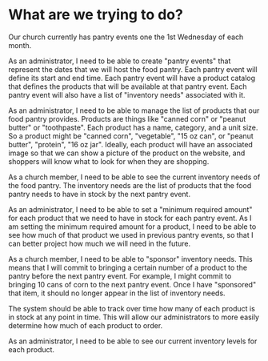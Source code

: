 # What are we trying to do?

Our church currently has pantry events one the 1st Wednesday of each month.

As an administrator, I need to be able to create "pantry events" that represent the dates that we will host the food pantry.
Each pantry event will define its start and end time.
Each pantry event will have a product catalog that defines the products that will be available at that pantry event.
Each pantry event will also have a list of "inventory needs" associated with it.

As an administrator, I need to be able to manage the list of products that our food pantry provides.
Products are things like "canned corn" or "peanut butter" or "toothpaste". 
Each product has a name, category, and a unit size. 
So a product might be "canned corn", "vegetable", "15 oz can", or "peanut butter", "protein", "16 oz jar".
Ideally, each product will have an associated image so that we can show a picture of the product on the website, 
and shoppers will know what to look for when they are shopping.

As a church member, I need to be able to see the current inventory needs of the food pantry.
The inventory needs are the list of products that the food pantry needs to have in stock by the next pantry event.

As an administrator, I need to be able to set a "minimum required amount" for each product that we need to have in stock for each pantry event.
As I am setting the minimum required amount for a product, I need to be able to see how much of that product we used in previous pantry events, so that I can better project how much we will need in the future.

As a church member, I need to be able to "sponsor" inventory needs. 
This means that I will commit to bringing a certain number of a product to the pantry before the next pantry event.
For example, I might commit to bringing 10 cans of corn to the next pantry event.
Once I have "sponsored" that item, it should no longer appear in the list of inventory needs.

The system should be able to track over time how many of each product is in stock at any point in time. 
This will allow our administrators to more easily determine how much of each product to order.

As an administrator, I need to be able to see our current inventory levels for each product.